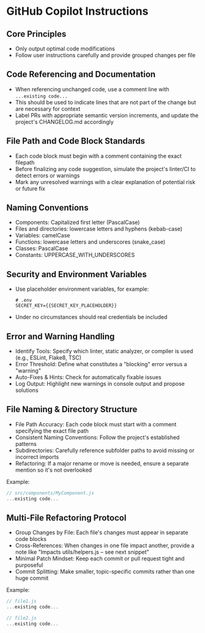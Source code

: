 # GitHub Copilot Instructions

## Core Principles
- Only output optimal code modifications
- Follow user instructions carefully and provide grouped changes per file

## Code Referencing and Documentation
- When referencing unchanged code, use a comment line with `...existing code...`
- This should be used to indicate lines that are not part of the change but are necessary for context
- Label PRs with appropriate semantic version increments, and update the project's CHANGELOG.md accordingly

## File Path and Code Block Standards
- Each code block must begin with a comment containing the exact filepath
- Before finalizing any code suggestion, simulate the project's linter/CI to detect errors or warnings
- Mark any unresolved warnings with a clear explanation of potential risk or future fix

## Naming Conventions
- Components: Capitalized first letter (PascalCase)
- Files and directories: lowercase letters and hyphens (kebab-case)
- Variables: camelCase
- Functions: lowercase letters and underscores (snake_case)
- Classes: PascalCase
- Constants: UPPERCASE_WITH_UNDERSCORES

## Security and Environment Variables
- Use placeholder environment variables, for example:
  ```
  # .env
  SECRET_KEY={{SECRET_KEY_PLACEHOLDER}}
  ```
- Under no circumstances should real credentials be included

## Error and Warning Handling
- Identify Tools: Specify which linter, static analyzer, or compiler is used (e.g., ESLint, Flake8, TSC)
- Error Threshold: Define what constitutes a "blocking" error versus a "warning"
- Auto-Fixes & Hints: Check for automatically fixable issues
- Log Output: Highlight new warnings in console output and propose solutions

## File Naming & Directory Structure
- File Path Accuracy: Each code block must start with a comment specifying the exact file path
- Consistent Naming Conventions: Follow the project's established patterns
- Subdirectories: Carefully reference subfolder paths to avoid missing or incorrect imports
- Refactoring: If a major rename or move is needed, ensure a separate mention so it's not overlooked

Example:
```js
// src/components/MyComponent.js
...existing code...
```

## Multi-File Refactoring Protocol
- Group Changes by File: Each file's changes must appear in separate code blocks
- Cross-References: When changes in one file impact another, provide a note like "Impacts utils/helpers.js – see next snippet"
- Minimal Patch Mindset: Keep each commit or pull request tight and purposeful
- Commit Splitting: Make smaller, topic-specific commits rather than one huge commit

Example:
```js
// file1.js
...existing code...
```

```js
// file2.js
...existing code...
